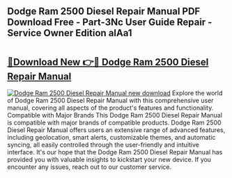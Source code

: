 ## Dodge Ram 2500 Diesel Repair Manual PDF Download Free - Part-3Nc User Guide Repair - Service Owner Edition alAa1

# <h2><a href="http://bc69379.oget.top/?id=Dodge+Ram+2500+Diesel+Repair+Manual">🔗Download New 👉🔴 Dodge Ram 2500 Diesel Repair Manual</a></h2>

[![Dodge Ram 2500 Diesel Repair Manual new download](https://i.imgur.com/5g1atiW.png)](http://bc69379.oget.top/?id=Dodge+Ram+2500+Diesel+Repair+Manual)
Explore the world of Dodge Ram 2500 Diesel Repair Manual with this comprehensive user manual, covering all aspects of the product's features and functionality. Compatible with Major Brands This Dodge Ram 2500 Diesel Repair Manual is compatible with major brands of compatible products. Dodge Ram 2500 Diesel Repair Manual offers users an extensive range of advanced features, including geolocation, smart alerts, customizable themes, and automatic syncing, all easily controlled through the user-friendly and intuitive interface. It's our hope that the Dodge Ram 2500 Diesel Repair Manual has provided you with valuable insights to kickstart your new device. If you encounter any issues, reach out to our customer service.
